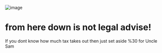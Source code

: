 ![image](https://github.com/user-attachments/assets/8adc2525-ec35-4aa9-9149-7657f2f6bac2)

# from here down is not legal advise!

If you dont know how much tax takes out then just set aside %30 for Uncle Sam
